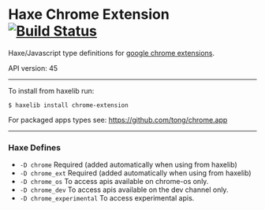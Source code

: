 
# Haxe Chrome Extension [![Build Status](https://travis-ci.org/tong/chrome.extension.svg?branch=master)](https://travis-ci.org/tong/chrome.extension)

Haxe/Javascript type definitions for [google chrome extensions](https://developer.chrome.com/extensions/api_index).

API version: 45

---

To install from haxelib run:
```
$ haxelib install chrome-extension
```

For packaged apps types see: https://github.com/tong/chrome.app  

---

### Haxe Defines

* `-D chrome`  Required (added automatically when using from haxelib)
* `-D chrome_ext`  Required (added automatically when using from haxelib)
* `-D chrome_os`  To access apis available on chrome-os only.
* `-D chrome_dev`  To access apis available on the dev channel only.
* `-D chrome_experimental`  To access experimental apis.
